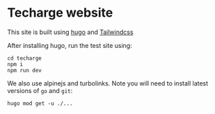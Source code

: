 # Techarge website
This site is built using [hugo](https://gohugo.io/getting-started/installing/#quick-install)
and [Tailwindcss](https://tailwindcss.com/)

After installing hugo, run the test site using: 
```
cd techarge
npm i 
npm run dev
```

We also use alpinejs and turbolinks. Note you will need to install latest versions of `go` and `git`:
```
hugo mod get -u ./...
```



